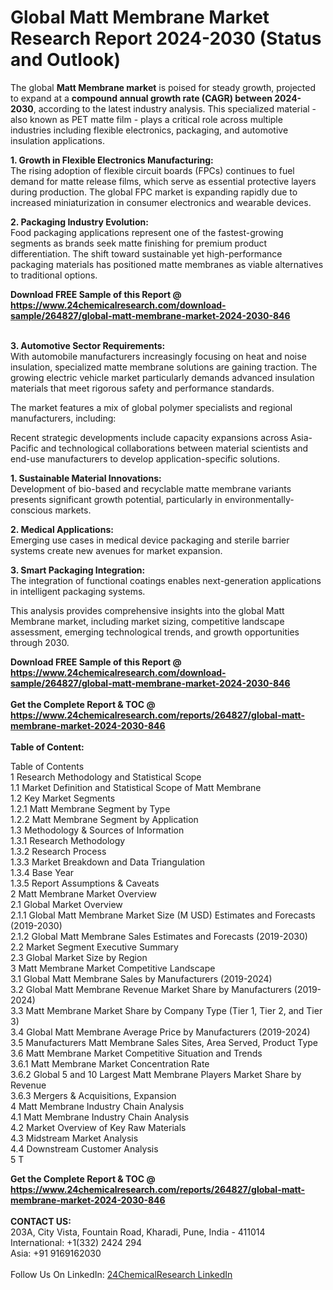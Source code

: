 <h1>Global Matt Membrane Market Research Report 2024-2030 (Status and Outlook)</h1><p>The global <strong>Matt Membrane market</strong> is poised for steady growth, projected to expand at a <strong>compound annual growth rate (CAGR) between 2024-2030</strong>, according to the latest industry analysis. This specialized material - also known as PET matte film - plays a critical role across multiple industries including flexible electronics, packaging, and automotive insulation applications.</p><p><strong>1. Growth in Flexible Electronics Manufacturing:<br>
</strong>The rising adoption of flexible circuit boards (FPCs) continues to fuel demand for matte release films, which serve as essential protective layers during production. The global FPC market is expanding rapidly due to increased miniaturization in consumer electronics and wearable devices.</p><p><strong>2. Packaging Industry Evolution:</strong><br>
Food packaging applications represent one of the fastest-growing segments as brands seek matte finishing for premium product differentiation. The shift toward sustainable yet high-performance packaging materials has positioned matte membranes as viable alternatives to traditional options.</p><div><b>Download FREE Sample of this Report @ 
            <a href="https://www.24chemicalresearch.com/download-sample/264827/global-matt-membrane-market-2024-2030-846">
            https://www.24chemicalresearch.com/download-sample/264827/global-matt-membrane-market-2024-2030-846</a></b></div><br><p><strong>3. Automotive Sector Requirements:</strong><br>
With automobile manufacturers increasingly focusing on heat and noise insulation, specialized matte membrane solutions are gaining traction. The growing electric vehicle market particularly demands advanced insulation materials that meet rigorous safety and performance standards.</p><p>The market features a mix of global polymer specialists and regional manufacturers, including:</p><p>Recent strategic developments include capacity expansions across Asia-Pacific and technological collaborations between material scientists and end-use manufacturers to develop application-specific solutions.</p><p><strong>1. Sustainable Material Innovations:</strong><br>
Development of bio-based and recyclable matte membrane variants presents significant growth potential, particularly in environmentally-conscious markets.</p><p><strong>2. Medical Applications:</strong><br>
Emerging use cases in medical device packaging and sterile barrier systems create new avenues for market expansion.</p><p><strong>3. Smart Packaging Integration:</strong><br>
The integration of functional coatings enables next-generation applications in intelligent packaging systems.</p><p>This analysis provides comprehensive insights into the global Matt Membrane market, including market sizing, competitive landscape assessment, emerging technological trends, and growth opportunities through 2030.</p><div><b>Download FREE Sample of this Report @ 
            <a href="https://www.24chemicalresearch.com/download-sample/264827/global-matt-membrane-market-2024-2030-846">
            https://www.24chemicalresearch.com/download-sample/264827/global-matt-membrane-market-2024-2030-846</a></b></div><br><div><b>Get the Complete Report & TOC @ 
            <a href="https://www.24chemicalresearch.com/reports/264827/global-matt-membrane-market-2024-2030-846">
            https://www.24chemicalresearch.com/reports/264827/global-matt-membrane-market-2024-2030-846</a></b></div><br>
            <b>Table of Content:</b><p>Table of Contents<br />
1 Research Methodology and Statistical Scope<br />
1.1 Market Definition and Statistical Scope of Matt Membrane<br />
1.2 Key Market Segments<br />
1.2.1 Matt Membrane Segment by Type<br />
1.2.2 Matt Membrane Segment by Application<br />
1.3 Methodology & Sources of Information<br />
1.3.1 Research Methodology<br />
1.3.2 Research Process<br />
1.3.3 Market Breakdown and Data Triangulation<br />
1.3.4 Base Year<br />
1.3.5 Report Assumptions & Caveats<br />
2 Matt Membrane Market Overview<br />
2.1 Global Market Overview<br />
2.1.1 Global Matt Membrane Market Size (M USD) Estimates and Forecasts (2019-2030)<br />
2.1.2 Global Matt Membrane Sales Estimates and Forecasts (2019-2030)<br />
2.2 Market Segment Executive Summary<br />
2.3 Global Market Size by Region<br />
3 Matt Membrane Market Competitive Landscape<br />
3.1 Global Matt Membrane Sales by Manufacturers (2019-2024)<br />
3.2 Global Matt Membrane Revenue Market Share by Manufacturers (2019-2024)<br />
3.3 Matt Membrane Market Share by Company Type (Tier 1, Tier 2, and Tier 3)<br />
3.4 Global Matt Membrane Average Price by Manufacturers (2019-2024)<br />
3.5 Manufacturers Matt Membrane Sales Sites, Area Served, Product Type<br />
3.6 Matt Membrane Market Competitive Situation and Trends<br />
3.6.1 Matt Membrane Market Concentration Rate<br />
3.6.2 Global 5 and 10 Largest Matt Membrane Players Market Share by Revenue<br />
3.6.3 Mergers & Acquisitions, Expansion<br />
4 Matt Membrane Industry Chain Analysis<br />
4.1 Matt Membrane Industry Chain Analysis<br />
4.2 Market Overview of Key Raw Materials<br />
4.3 Midstream Market Analysis<br />
4.4 Downstream Customer Analysis<br />
5 T</p><div><b>Get the Complete Report & TOC @ 
            <a href="https://www.24chemicalresearch.com/reports/264827/global-matt-membrane-market-2024-2030-846">
            https://www.24chemicalresearch.com/reports/264827/global-matt-membrane-market-2024-2030-846</a></b></div><br><b>CONTACT US:</b><br>
            203A, City Vista, Fountain Road, Kharadi, Pune, India - 411014<br>
            International: +1(332) 2424 294<br>
            Asia: +91 9169162030 <br><br>
            Follow Us On LinkedIn: <a href="https://www.linkedin.com/company/24chemicalresearch/">24ChemicalResearch LinkedIn</a>